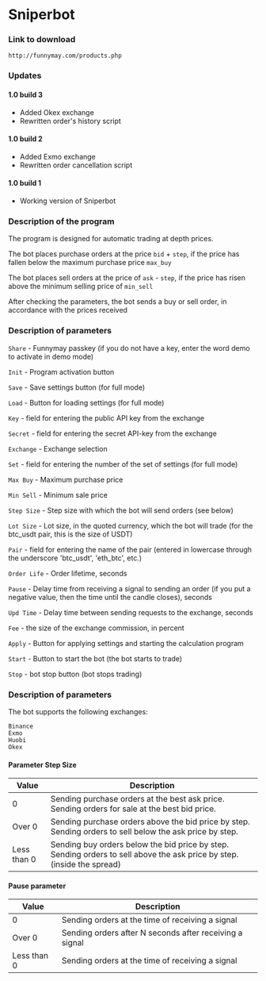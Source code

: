 # Sniperbot

### Link to download

`http://funnymay.com/products.php`

### Updates

#### 1.0 build 3
* Added Okex exchange
* Rewritten order's history script

#### 1.0 build 2
* Added Exmo exchange
* Rewritten order cancellation script

#### 1.0 build 1
* Working version of Sniperbot

### Description of the program

The program is designed for automatic trading at depth prices.

The bot places purchase orders at the price `bid` + `step`, if the price has fallen below the maximum purchase price `max_buy`

The bot places sell orders at the price of `ask` - `step`, if the price has risen above the minimum selling price of `min_sell`

After checking the parameters, the bot sends a buy or sell order, in accordance with the prices received

### Description of parameters

`Share` - Funnymay passkey (if you do not have a key, enter the word demo to activate in demo mode)

`Init` - Program activation button

`Save` - Save settings button (for full mode)

`Load` - Button for loading settings (for full mode)

`Key` - field for entering the public API key from the exchange

`Secret` - field for entering the secret API-key from the exchange

`Exchange` - Exchange selection

`Set` - field for entering the number of the set of settings (for full mode)

`Max Buy` - Maximum purchase price

`Min Sell` - Minimum sale price

`Step Size` - Step size with which the bot will send orders (see below)

`Lot Size` - Lot size, in the quoted currency, which the bot will trade (for the btc_usdt pair, this is the size of USDT)

`Pair` - field for entering the name of the pair (entered in lowercase through the underscore 'btc_usdt', 'eth_btc', etc.)

`Order Life` - Order lifetime, seconds

`Pause` - Delay time from receiving a signal to sending an order (if you put a negative value, then the time until the candle closes), seconds

`Upd Time` - Delay time between sending requests to the exchange, seconds

`Fee` - the size of the exchange commission, in percent

`Apply` - Button for applying settings and starting the calculation program

`Start` - Button to start the bot (the bot starts to trade)

`Stop` - bot stop button (bot stops trading)

### Description of parameters

The bot supports the following exchanges:
```
Binance
Exmo
Huobi
Okex
```

#### Parameter Step Size
Value       |Description
------------|-----------------
0           |Sending purchase orders at the best ask price. Sending orders for sale at the best bid price.
Over 0      |Sending purchase orders above the bid price by step. Sending orders to sell below the ask price by step.
Less than 0 |Sending buy orders below the bid price by step. Sending orders to sell above the ask price by step. (inside the spread)

#### Pause parameter
Value       |Description
------------|----------------
0           |Sending orders at the time of receiving a signal
Over 0      |Sending orders after N seconds after receiving a signal
Less than 0 |Sending orders at the time of receiving a signal
